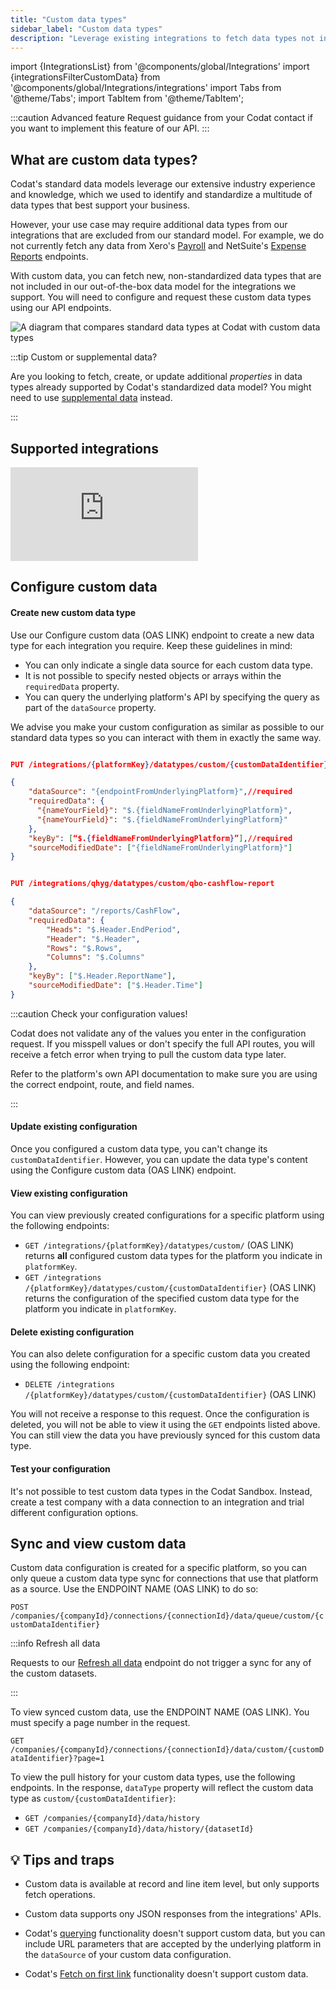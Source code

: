 ```yaml
---
title: "Custom data types"
sidebar_label: "Custom data types"
description: "Leverage existing integrations to fetch data types not included in Codat's out-of-the box data model"
---
```


import {IntegrationsList} from '@components/global/Integrations'
import {integrationsFilterCustomData} from '@components/global/Integrations/integrations'
import Tabs from '@theme/Tabs';
import TabItem from '@theme/TabItem';

:::caution Advanced feature
Request guidance from your Codat contact if you want to implement this feature of our API.
:::

## What are custom data types?

Codat's standard data models leverage our extensive industry experience and knowledge, which we used to identify and standardize a multitude of data types that best support your business. 

However, your use case may require additional data types from our integrations that are excluded from our standard model. For example, we do not currently fetch any data from Xero's [Payroll](https://developer.xero.com/documentation/api/payrolluk/overview) and NetSuite's [Expense Reports](https://docs.oracle.com/en/cloud/saas/netsuite/ns-online-help/section_N908140.html#Expense-Reports) endpoints.

With custom data, you can fetch new, non-standardized data types that are not included in our out-of-the-box data model for the integrations we support. You will need to configure and request these custom data types using our API endpoints. 

![A diagram that compares standard data types at Codat with custom data types](/img/use-the-api/custom-data.png)

:::tip Custom or supplemental data?

Are you looking to fetch, create, or update additional _properties_ in data types already supported by Codat's standardized data model? You might need to use [supplemental data](/using-the-api/supplemental-data/overview) instead.

:::

## Supported integrations

<iframe 
  src="https://docs.google.com/spreadsheets/d/e/2PACX-1vSZhBnE0b69-_VZ107d-i-I4pjgGFgMBGL0rVq7yxdUJZoKSsvcHY4wX-p9YZyA0zX-gU6-2e1eBkhI/pubhtml?gid=0&amp;single=true&amp;widget=true&amp;headers=false"
  frameborder="0"
  style={{ top: 0, left: 0, width: "100%", height: "250px" }}
></iframe>

## Configure custom data

#### Create new custom data type

Use our Configure custom data (OAS LINK) endpoint to create a new data type for each integration you require. Keep these guidelines in mind:

- You can only indicate a single data source for each custom data type. 
- It is not possible to specify nested objects or arrays within the `requiredData` property.
- You can query the underlying platform's API by specifying the query as part of the `dataSource` property.

We advise you make your custom configuration as similar as possible to our standard data types so you can interact with them in exactly the same way. 

<Tabs>
  <TabItem value="request" label="Request">  

```json

PUT /integrations​/{platformKey}/datatypes/custom/{customDataIdentifier}

{
    "dataSource": "{endpointFromUnderlyingPlatform}",//required
    "requiredData": {
      "{nameYourField}": "$.{fieldNameFromUnderlyingPlatform}",
      "{nameYourField}": "$.{fieldNameFromUnderlyingPlatform}"
    },
    "keyBy": [“$.{fieldNameFromUnderlyingPlatform}”],//required
    "sourceModifiedDate": ["{fieldNameFromUnderlyingPlatform}"]  
}

```  
  </TabItem>
  <TabItem value="example" label="Example">  

```json title="Example request using QuickBooks Online's CashFlow endpoint"

PUT /integrations/qhyg/datatypes/custom/qbo-cashflow-report

{
    "dataSource": "/reports/CashFlow",
    "requiredData": {
        "Heads": "$.Header.EndPeriod",
        "Header": "$.Header",
        "Rows": "$.Rows",
        "Columns": "$.Columns"
    },
    "keyBy": ["$.Header.ReportName"],
    "sourceModifiedDate": ["$.Header.Time"]
}
```
  </TabItem>
</Tabs>

:::caution Check your configuration values!

Codat does not validate any of the values you enter in the configuration request. If you misspell values or don't specify the full API routes, you will receive a fetch error when trying to pull the custom data type later. 

Refer to the platform's own API documentation to make sure you are using the correct endpoint, route, and field names.

:::

#### Update existing configuration

Once you configured a custom data type, you can't change its `customDataIdentifier`. However, you can update the data type's content using the Configure custom data (OAS LINK) endpoint. 

#### View existing configuration

You can view previously created configurations for a specific platform using the following endpoints: 

* `GET /integrations​/{platformKey}/datatypes/custom/` (OAS LINK) returns **all** configured custom data types for the platform you indicate in `platformKey`. 
* `GET /integrations​/{platformKey}/datatypes/custom/{customDataIdentifier}` (OAS LINK) returns the configuration of the specified custom data type for the platform you indicate in `platformKey`.

#### Delete existing configuration

You can also delete configuration for a specific custom data you created using the following endpoint:

* `DELETE /integrations​/{platformKey}/datatypes/custom/{customDataIdentifier}` (OAS LINK)

You will not receive a response to this request. Once the configuration is deleted, you will not be able to view it using the `GET` endpoints listed above. You can still view the data you have previously synced for this custom data type.

#### Test your configuration

It's not possible to test custom data types in the Codat Sandbox. Instead, create a test company with a data connection to an integration and trial different configuration options.

## Sync and view custom data

Custom data configuration is created for a specific platform, so you can only queue a custom data type sync for connections that use that platform as a source. Use the ENDPOINT NAME (OAS LINK) to do so:

`POST /companies/{companyId}/connections/{connectionId}/data/queue/custom/{customDataIdentifier}`


:::info Refresh all data

Requests to our [Refresh all data](/platform-api#/operations/refresh-company-data) endpoint do not trigger a sync for any of the custom datasets. 

:::

To view synced custom data, use the ENDPOINT NAME (OAS LINK). You must specify a page number in the request.

`GET /companies/{companyId}/connections/{connectionId}/data/custom/{customDataIdentifier}?page=1`

To view the pull history for your custom data types, use the following endpoints. In the response, `dataType` property will reflect the custom data type as `custom/{customDataIdentifier}`:

- `GET /companies/{companyId}/data/history`
- `GET /companies/{companyId}/data/history/{datasetId}`


## 💡 Tips and traps

- Custom data is available at record and line item level, but only supports fetch operations. 

- Custom data supports ony JSON responses from the integrations' APIs.

- Codat's [querying](/using-the-api/querying) functionality doesn't support custom data, but you can include URL parameters that are accepted by the underlying platform in the `dataSource` of your custom data configuration.

- Codat's [Fetch on first link](/core-concepts/data-type-settings#use-fetch-on-first-link) functionality doesn't support custom data.
